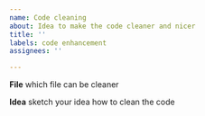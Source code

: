 ```yaml
---
name: Code cleaning
about: Idea to make the code cleaner and nicer
title: ''
labels: code enhancement
assignees: ''

---
```


**File**
which file can be cleaner

**Idea**
sketch your idea how to clean the code
